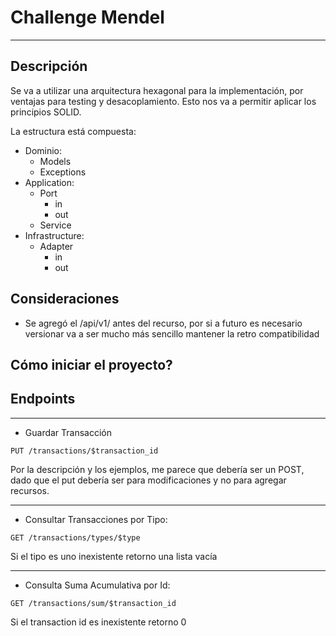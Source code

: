 # Challenge Mendel

---

## Descripción

Se va a utilizar una arquitectura hexagonal para la implementación,
por ventajas para testing y desacoplamiento.
Esto nos va a permitir aplicar los principios SOLID.

La estructura está compuesta:
* Dominio:
  * Models
  * Exceptions
* Application:
  * Port
    * in
    * out
  * Service
* Infrastructure:
  * Adapter
    * in
    * out

## Consideraciones

* Se agregó el /api/v1/ antes del recurso, por si a futuro es necesario versionar va a ser mucho más sencillo mantener
  la retro compatibilidad


## Cómo iniciar el proyecto?

## Endpoints

---

* Guardar Transacción

```
PUT /transactions/$transaction_id
```

Por la descripción y los ejemplos, me parece que debería ser un POST,
dado que el put debería ser para modificaciones y no para agregar recursos.

---
* Consultar Transacciones por Tipo:

```
GET /transactions/types/$type
```
Si el tipo es uno inexistente retorno una lista vacía


---
* Consulta Suma Acumulativa por Id:
```
GET /transactions/sum/$transaction_id
```
Si el transaction id es inexistente retorno 0
